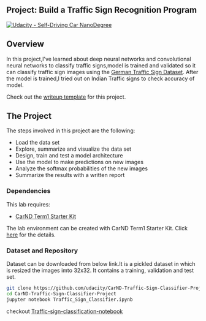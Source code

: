 ## Project: Build a Traffic Sign Recognition Program
[![Udacity - Self-Driving Car NanoDegree](https://s3.amazonaws.com/udacity-sdc/github/shield-carnd.svg)](http://www.udacity.com/drive)

Overview
---
In this project,I've learned about deep neural networks and convolutional neural networks to classify traffic signs,model is trained and validated so it can classify traffic sign images using the [German Traffic Sign Dataset](http://benchmark.ini.rub.de/?section=gtsrb&subsection=dataset). After the model is trained,I tried out on Indian Traffic signs to check accuracy of model.

Check out the [writeup template](https://github.com/udacity/CarND-Traffic-Sign-Classifier-Project/blob/master/writeup_template.md) for this project.

The Project
---
The steps involved in  this project are the following:
* Load the data set
* Explore, summarize and visualize the data set
* Design, train and test a model architecture
* Use the model to make predictions on new images
* Analyze the softmax probabilities of the new images
* Summarize the results with a written report

### Dependencies
This lab requires:

* [CarND Term1 Starter Kit](https://github.com/udacity/CarND-Term1-Starter-Kit)

The lab environment can be created with CarND Term1 Starter Kit. Click [here](https://github.com/udacity/CarND-Term1-Starter-Kit/blob/master/README.md) for the details.

### Dataset and Repository

Dataset can be downloaded from below link.It is a pickled dataset in which is resized the images imto 32x32. It contains a training, validation and test set.
```sh
git clone https://github.com/udacity/CarND-Traffic-Sign-Classifier-Project
cd CarND-Traffic-Sign-Classifier-Project
jupyter notebook Traffic_Sign_Classifier.ipynb
```
checkout [Traffic-sign-classification-notebook](https://github.com/harinjoshi/TrafficSignClassification/blob/master/Traffic_Sign_Classifier.ipynb)
